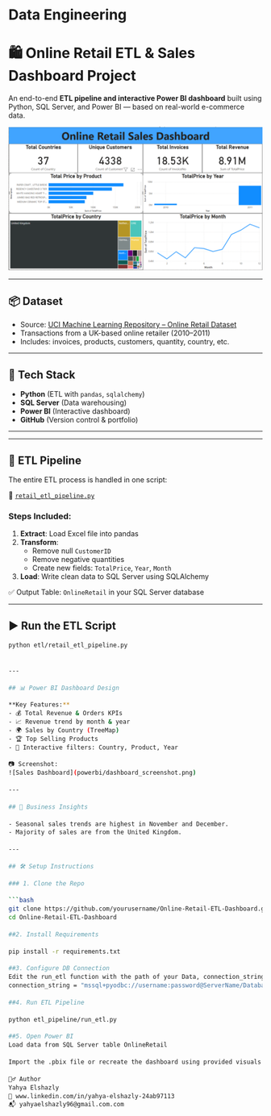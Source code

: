# Data Engineering
# 🛍️ Online Retail ETL & Sales Dashboard Project

An end-to-end **ETL pipeline and interactive Power BI dashboard** built using Python, SQL Server, and Power BI — based on real-world e-commerce data.

![Dashboard Screenshot](powerbi/Screenshot.png)

---

## 📦 Dataset

- Source: [UCI Machine Learning Repository – Online Retail Dataset](https://archive.ics.uci.edu/ml/datasets/online+retail)
- Transactions from a UK-based online retailer (2010–2011)
- Includes: invoices, products, customers, quantity, country, etc.

---

## 🧰 Tech Stack

- **Python** (ETL with `pandas`, `sqlalchemy`)
- **SQL Server** (Data warehousing)
- **Power BI** (Interactive dashboard)
- **GitHub** (Version control & portfolio)

---

---

## 🔁 ETL Pipeline

The entire ETL process is handled in one script:

📄 [`retail_etl_pipeline.py`](etl/Retail_Sales_ETL_Pipeline.py)

### Steps Included:

1. **Extract**: Load Excel file into pandas
2. **Transform**:
   - Remove null `CustomerID`
   - Remove negative quantities
   - Create new fields: `TotalPrice`, `Year`, `Month`
3. **Load**: Write clean data to SQL Server using SQLAlchemy

✅ Output Table: `OnlineRetail` in your SQL Server database

---

## ▶️ Run the ETL Script

```bash
python etl/retail_etl_pipeline.py


---

## 📊 Power BI Dashboard Design

**Key Features:**
- 💰 Total Revenue & Orders KPIs
- 📈 Revenue trend by month & year
- 🌍 Sales by Country (TreeMap)
- 🏆 Top Selling Products
- 🔎 Interactive filters: Country, Product, Year

📷 Screenshot:
![Sales Dashboard](powerbi/dashboard_screenshot.png)

---

## 🧠 Business Insights

- Seasonal sales trends are highest in November and December.
- Majority of sales are from the United Kingdom.

---

## 🛠️ Setup Instructions

### 1. Clone the Repo

```bash
git clone https://github.com/yourusername/Online-Retail-ETL-Dashboard.git
cd Online-Retail-ETL-Dashboard

##2. Install Requirements

pip install -r requirements.txt

##3. Configure DB Connection
Edit the run_etl function with the path of your Data, connection_string and table_name with your SQL Server credentials.
connection_string = "mssql+pyodbc://username:password@ServerName/DatabaseName?driver=ODBC+Driver+17+for+SQL+Server"

##4. Run ETL Pipeline

python etl_pipeline/run_etl.py

##5. Open Power BI
Load data from SQL Server table OnlineRetail

Import the .pbix file or recreate the dashboard using provided visuals

🙋‍♂️ Author
Yahya Elshazly
🔗 www.linkedin.com/in/yahya-elshazly-24ab97113
📬 yahyaelshazly96@gmail.com.com
